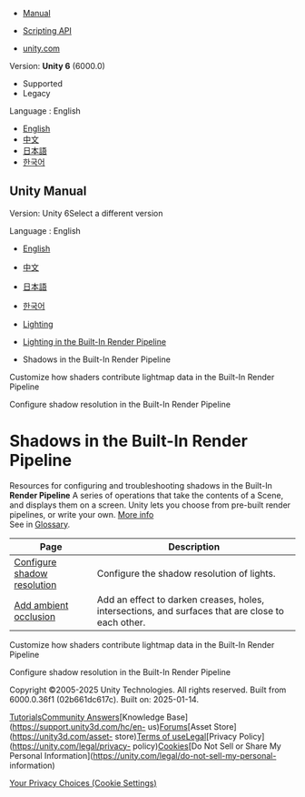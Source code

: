 [](https://docs.unity3d.com)

  * [Manual](../Manual/index.html)
  * [Scripting API](../ScriptReference/index.html)

  * [unity.com](https://unity.com/)

Version: **Unity 6** (6000.0)

  * Supported
  * Legacy

Language : English

  * [English](/Manual/shadows-in-birp.html)
  * [中文](/cn/current/Manual/shadows-in-birp.html)
  * [日本語](/ja/current/Manual/shadows-in-birp.html)
  * [한국어](/kr/current/Manual/shadows-in-birp.html)

[](https://docs.unity3d.com)

## Unity Manual

Version: Unity 6Select a different version

Language : English

  * [English](/Manual/shadows-in-birp.html)
  * [中文](/cn/current/Manual/shadows-in-birp.html)
  * [日本語](/ja/current/Manual/shadows-in-birp.html)
  * [한국어](/kr/current/Manual/shadows-in-birp.html)

  * [Lighting](LightingOverview.html)
  * [Lighting in the Built-In Render Pipeline](lighting-birp.html)
  * Shadows in the Built-In Render Pipeline

[](MetaPass.html)

Customize how shaders contribute lightmap data in the Built-In Render Pipeline

[](shadow-resolution-birp.html)

Configure shadow resolution in the Built-In Render Pipeline

# Shadows in the Built-In Render Pipeline

Resources for configuring and troubleshooting shadows in the Built-In **Render
Pipeline** A series of operations that take the contents of a Scene, and
displays them on a screen. Unity lets you choose from pre-built render
pipelines, or write your own. [More info](render-pipelines.html)  
See in [Glossary](Glossary.html#Renderpipeline).

**Page** | **Description**  
---|---  
[Configure shadow resolution](shadow-resolution-birp.html) | Configure the shadow resolution of lights.  
[Add ambient occlusion](LightingBakedAmbientOcclusion.html) | Add an effect to darken creases, holes, intersections, and surfaces that are close to each other.  
  
[](MetaPass.html)

Customize how shaders contribute lightmap data in the Built-In Render Pipeline

[](shadow-resolution-birp.html)

Configure shadow resolution in the Built-In Render Pipeline

Copyright ©2005-2025 Unity Technologies. All rights reserved. Built from
6000.0.36f1 (02b661dc617c). Built on: 2025-01-14.

[Tutorials](https://learn.unity.com/)[Community
Answers](https://answers.unity3d.com)[Knowledge
Base](https://support.unity3d.com/hc/en-
us)[Forums](https://forum.unity3d.com)[Asset Store](https://unity3d.com/asset-
store)[Terms of
use](https://docs.unity3d.com/Manual/TermsOfUse.html)[Legal](https://unity.com/legal)[Privacy
Policy](https://unity.com/legal/privacy-
policy)[Cookies](https://unity.com/legal/cookie-policy)[Do Not Sell or Share
My Personal Information](https://unity.com/legal/do-not-sell-my-personal-
information)

[Your Privacy Choices (Cookie Settings)](javascript:void\(0\);)

